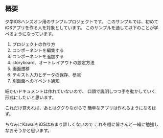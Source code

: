 ## 概要
夕学iOSハンズオン用のサンプルプロジェクトです。
このサンプルでは、初めてiOSアプリを作る人を対象としています。
このサンプルを通して以下のことが学べるようになっています。

1. プロジェクトの作り方
2. コンポーネントを編集する
3. コンポーネントを追加する
4. storyboard、オートレイアウトの設定方法
5. 画面遷移
6. テキスト入力とデータの保存、参照
7. 別画面へのイベント通知

細かいドキュメントは作れていないので、
口頭で説明しつつ手を動かしていく形式にしたいと思います。

これだけ覚えれば、あとはググりながらで
簡単なアプリは作れるようになるはず。

ちなみにKawaiもiOSはあまり詳しくないので
これを機に皆さんと一緒に勉強しなおそうかと思います。
